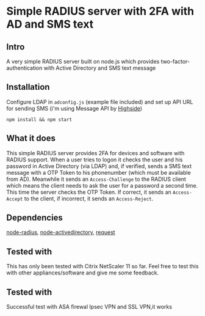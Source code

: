 # Simple RADIUS server with 2FA with AD and SMS text

## Intro

A very simple RADIUS server built on node.js which provides two-factor-authentication with Active Directory and SMS text message

## Installation

Configure LDAP in `adconfig.js` (example file included) and set up API URL for sending SMS (i'm using Message API by [Highside](http://highside-telecom.net))

`npm install && npm start`

## What it does

This simple RADIUS server provides 2FA for devices and software with RADIUS support. When a user tries to logon it checks the user and his password in Active Directory (via LDAP) and, if verified, sends a SMS text message with a OTP Token to his phonenumber (which must be available from AD). Meanwhile it sends an `Access-Challenge` to the RADIUS client which means the client needs to ask the user for a password a second time. This time the server checks the OTP Token. If correct, it sends an `Access-Accept` to the client, if incorrect, it sends an `Access-Reject`.

## Dependencies
[node-radius](https://github.com/retailnext/node-radius), [node-activedirectory](https://github.com/gheeres/node-activedirectory), [request](https://github.com/request/request)

## Tested with

This has only been tested with Citrix NetScaler 11 so far. Feel free to test this with other appliances/software and give me some feedback.
## Tested with
Successful test with ASA firewal Ipsec VPN and SSL VPN,it works
